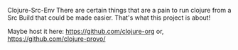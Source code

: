 
Clojure-Src-Env
There are certain things that are a pain to run clojure from a Src Build that could be made easier. That's what this project is about! 

Maybe host it here: https://github.com/clojure-org or, https://github.com/clojure-provo/